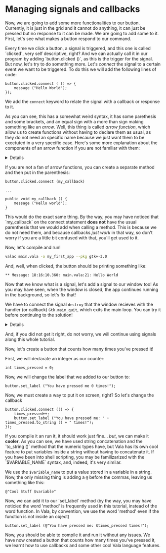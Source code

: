 # Managing signals and callbacks

Now, we are going to add some more functionalities to our button. Currently, it is just in the grid and it cannot do anything, it can just be pressed but no response to it can be made. We are going to add some to it. First, let's see what makes a button respond to our command. 

Every time we click a button, a signal is triggered, and this one is called ´clicked´, very self descriptive, right? And we can actually call it in our program by adding ´button.clicked ()´, as this is the trigger for the signal. But now, let's try to do something more. Let's *connect* the signal to a certain event we want to be triggered. To do this we will add the following lines of code:

```vala
button.clicked.connect ( () => {
    message ("Hello World");
});
```

We add the `connect` keyword to relate the signal with a callback or response to it.

As you can see, this has a somewhat weird syntax, it has some parethesis and some brackets, and an equal sign with a more than sign making something like an *arrow*. Well, this thing is called *arrow function*, which allow us to create functions without having to declare them as usual, as they do not need an specific name because we just want them to be exectuted in a very specific case. Here's some more explanation about the components of an arrow function if you are not familiar with them:

<details>
First, we have a some parethesis, that tell us what goes inside the function:

```vala
();
```

Then, we will add some brackets that will tell us what goes *in* the function, which would be the equivalent to arguments in a function

```vala
( (value) );
```

This would be the equivalent to:

```vala
function_call (value);
```

Now, we have the arrows! which will point to some parethesis in which the function will be on.

```vala
(() => {});
```

Now, you can write what ever you want to create in a function

( () => {
    some_cool_stuff ();
    more_cool_stuff ();
});
</details>

If you are not a fan of arrow functions, you can create a separate method and then put in the parenthesis:

```vala
button.clicked.connect (my_callback)

...

public void my_callback () {
    message ("Hello world");
}
```

This would do the exact same thing. By the way, you may have noticed that ´my_callback´ on the connect statement **does not** have the usual parenthesis that we would add when calling a method. This is because we do not need them, and because callbacks *just work* in that way, so don't worry if you are a little bit confused with that, you'll get used to it.

Now, let's compile and run!

```sh
valac main.vala -o my_first_app --pkg gtk+-3.0
```

And, well, when clicked, the button should be printing something like:

```
** Message: 18:16:10.360: main.vala:21: Hello World
```

Now that we know what is a signal, let's add a signal to our window too! As you may have seen, when the window is closed, the app continues running in the background, so let's fix that!

We have to connect the signal `destroy` that the window recieves with the handler (or callback) `Gtk.main_quit`, which exits the main loop. You can try it before continuing to the solution!

<details>
```vala
window.destroy.connect (Gtk.main_quit);
```
</details>

And, if you did not get it right, do not worry, we will continue using signals along this whole tutorial.

Now, let's create a button that counts how many times you've pressed it!

First, we will declarate an integer as our counter:

```vala
int times_pressed = 0;
```

Now, we will change the label that we added to our button to:

```vala
button.set_label ("You have pressed me 0 times!");
```

Now, we must create a way to put it on screen, right? So let's change the callback

```vala
button.clicked.connect (() => {
    times_pressed++;
    button.set_label ("You have pressed me: " + times_pressed.to_string () + " times!");
});
``` 

If you compile it an run it, it should work just fine... *but*, we can make it **cooler**. As you can see, we have used string concatenation and the ´to_string ()´ method that the numeric types have, but Vala has its own cool feature to put variables inside a string without having to concatenate it. If you have been into shell scripting, you may be familizarized with the ´$VARIABLE_NAME´ syntax, and, indeed, it's very similar.

We use the `$variable_name` to put a value stored in a variable in a string. Now, the only missing thing is adding a `@` before the commas, leaving us something like this:

```vala
@"Cool Stuff $variable"
```

Now, we can add it to our ´set_label´ method (by the way, you may have noticied the word 'method' is frequently used in this tutorial, instead of the word function. In Vala, by convention, we use the word 'method' even if the function is not inside an object)

```vala
button.set_label (@"You have pressed me: $times_pressed times!");
```

Now, you should be able to compile it and run it without any issues. We have now created a button that counts how many times you've pressed it, we learnt how to use callbacks and some other cool Vala language features.
